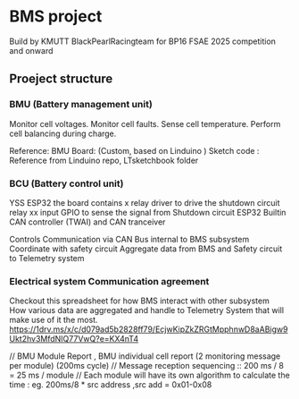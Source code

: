 # BMS project
Build by KMUTT BlackPearlRacingteam for BP16 FSAE 2025 competition and onward

##  Proeject structure

###  BMU (Battery management unit)

Monitor cell voltages.
Monitor cell faults.
Sense cell temperature.
Perform cell balancing during charge.

Reference:
BMU Board: (Custom, based on Linduino <!-- [link to Linduino purchase] -->)
Sketch code : Reference from Linduino repo, LTsketchbook folder <!-- [Link to Linduino github page] ltsketchbook section -->

###  BCU (Battery control unit)

YSS ESP32
the board contains x relay driver to drive the shutdown circuit relay
xx input GPIO to sense the signal from Shutdown circuit
ESP32 Builtin CAN controller (TWAI) and CAN tranceiver

Controls Communication via CAN Bus internal to BMS subsystem
Coordinate with safety circuit
Aggregate data from BMS and Safety circuit to Telemetry system

<!-- add insert to block diagram-->

###  Electrical system Communication agreement
Checkout this spreadsheet for how BMS interact with other subsystem <br>
How various data are aggregated and handle to Telemetry System that will make use of it the most.
https://1drv.ms/x/c/d079ad5b2828ff79/EcjwKipZkZRGtMpphnwD8aABigw9Ukt2hv3MfdNIQ77VwQ?e=KX4nT4




// BMU Module Report , BMU individual cell report (2 monitoring message per module) (200ms cycle)
// Message reception sequencing :: 200 ms / 8  = 25 ms / module
// Each module will have its own algorithm to calculate the time : eg. 200ms/8 * src address ,src add = 0x01-0x08